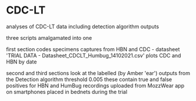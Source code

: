 # CDC-LT
analyses of CDC-LT data including detection algorithm outputs

three scripts amalgamated into one

first section codes specimens captures from HBN and CDC - datasheet 'TRIAL DATA - Datasheet_CDCLT_Humbug_14102021.csv'
plots CDC and HBN by date

second and third sections look at the labelled (by Amber 'ear') outputs from the Detection algorithm threshold 0.005
these contain true and false positives for HBN and HumBug recordings uploaded from MozzWear app on smartphones placed in bednets during the trial

